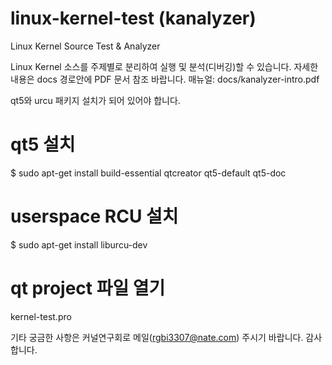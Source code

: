 # linux-kernel-test (kanalyzer)
Linux Kernel Source Test &amp; Analyzer

Linux Kernel 소스를 주제별로 분리하여 실행 및 분석(디버깅)할 수 있습니다.
자세한 내용은 docs 경로안에 PDF 문서 참조 바랍니다.
매뉴얼: docs/kanalyzer-intro.pdf

qt5와 urcu 패키지 설치가 되어 있어야 합니다.

# qt5 설치

$ sudo apt-get install build-essential qtcreator qt5-default qt5-doc

# userspace RCU 설치

$ sudo apt-get install liburcu-dev

# qt project 파일 열기

kernel-test.pro

기타 궁금한 사항은 커널연구회로 메일(rgbi3307@nate.com) 주시기 바랍니다.
감사합니다.
